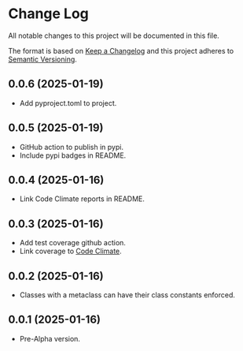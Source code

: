 # Change Log
All notable changes to this project will be documented in this file.

The format is based on [Keep a Changelog](http://keepachangelog.com/)
and this project adheres to [Semantic Versioning](http://semver.org/).

## 0.0.6 (2025-01-19)
- Add pyproject.toml to project.

## 0.0.5 (2025-01-19)
- GitHub action to publish in pypi.
- Include pypi badges in README.

## 0.0.4 (2025-01-16)
- Link Code Climate reports in README.

## 0.0.3 (2025-01-16)
- Add test coverage github action.
- Link coverage to [Code Climate](https://codeclimate.com/github/diegojromerolopez/constattr).

## 0.0.2 (2025-01-16)
- Classes with a metaclass can have their class constants enforced.

## 0.0.1 (2025-01-16)
- Pre-Alpha version.
